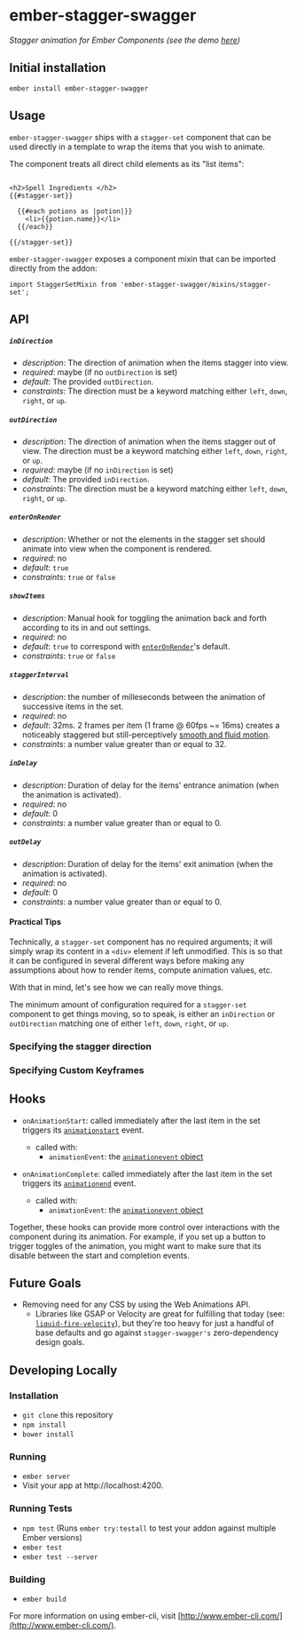 # ember-stagger-swagger

*Stagger animation for Ember Components (see the demo [here](demo-link))*


## Initial installation
```
ember install ember-stagger-swagger
```

## Usage

`ember-stagger-swagger` ships with a `stagger-set` component that can be used directly in a template to wrap the items that you wish to animate.

The component treats all direct child elements as its "list items":

```

<h2>Spell Ingredients </h2>
{{#stagger-set}}

  {{#each potions as |potion|}}
    <li>{{potion.name}}</li>
  {{/each}}

{{/stagger-set}}

```

`ember-stagger-swagger` exposes a component mixin that can be imported directly from the addon:
```
import StaggerSetMixin from 'ember-stagger-swagger/mixins/stagger-set';
```

## API

##### <a name="api-inDirection"></a>`inDirection`  
  * _description_: The direction of animation when the items stagger into view.
  * _required_: maybe (if no `outDirection` is set)
  * _default_: The provided `outDirection`.
  * _constraints_: The direction must be a keyword matching either `left`, `down`, `right`, or `up`.

##### <a name="api-outDirection"></a> `outDirection`  
  * _description_: The direction of animation when the items stagger out of view. The direction must be a keyword matching either `left`, `down`, `right`, or `up`.
  * _required_: maybe (if no `inDirection` is set)
  * _default_: The provided `inDirection`.
  * _constraints_: The direction must be a keyword matching either `left`, `down`, `right`, or `up`.  

##### <a name="api-enterOnRender"></a> `enterOnRender`  
  * _description_: Whether or not the elements in the stagger set should animate into view when the component is rendered.
  * _required_: no
  * _default_: `true`
  * _constraints_: `true` or `false`  

##### <a name="api-showItems"></a> `showItems`  
  * _description_: Manual hook for toggling the animation back and forth according to its in and out settings.
  * _required_: no
  * _default_: `true` to correspond with [`enterOnRender`](#api-enterOnRender)'s default.
  * _constraints_: `true` or `false`    


##### <a name="api-staggerInterval"></a> `staggerInterval`
  * _description_: the number of milleseconds between the animation of successive items in the set.
  * _required_: no
  * _default_: 32ms. 2 frames per item (1 frame @ 60fps ~= 16ms) creates a noticeably staggered but still-perceptively [smooth and fluid motion](https://en.wikipedia.org/wiki/Traditional_animation#.22Shooting_on_twos.22).
  * _constraints_: a number value greater than or equal to 32.


##### <a name="api-inDelay"></a> `inDelay`  
  * _description_: Duration of delay for the items' entrance animation (when the animation is activated).
  * _required_: no
  * _default_: 0
  * _constraints_: a number value greater than or equal to 0.

##### <a name="api-outDelay"></a> `outDelay`  
  * _description_: Duration of delay for the items' exit animation (when the animation is activated).
  * _required_: no
  * _default_: 0
  * _constraints_: a number value greater than or equal to 0.






#### Practical Tips

Technically, a `stagger-set` component has no required arguments; it will simply wrap its content in a `<div>` element if left unmodified. This is so that it can be configured in several different ways before making any assumptions about how to render items, compute animation values, etc.

With that in mind, let's see how we can really move things.


The minimum amount of configuration required for a `stagger-set` component to get things moving, so to speak, is either an `inDirection` or `outDirection` matching one of either `left`, `down`, `right`, or `up`.



### Specifying the stagger direction




### Specifying Custom Keyframes


## Hooks

* `onAnimationStart`: called immediately after the last item in the set triggers its [`animationstart`](https://developer.mozilla.org/en-US/docs/Web/Events/animationstart) event.
  * called with:
    * `animationEvent`: the [`animationevent` object](https://developer.mozilla.org/en-US/docs/Web/Events/animationstart#Properties)

* `onAnimationComplete`: called immediately after the last item in the set triggers its [`animationend`](https://developer.mozilla.org/en-US/docs/Web/Events/animationend) event.
  * called with:
    * `animationEvent`: the [`animationevent` object](https://developer.mozilla.org/en-US/docs/Web/Events/animationend#Properties)

Together, these hooks can provide more control over interactions with the component during its animation. For example, if you set up a button to trigger toggles of the animation, you might want to make sure that its disable between the start and completion events.

## Future Goals
* Removing need for any CSS by using the Web Animations API.
  * Libraries like GSAP or Velocity are great for fulfilling that today (see: [`liquid-fire-velocity`](https://github.com/ember-animation/liquid-fire-velocity)), but they're too heavy for just a handful of base defaults and go against `stagger-swagger's` zero-dependency design goals.






## Developing Locally

### Installation

* `git clone` this repository
* `npm install`
* `bower install`

### Running

* `ember server`
* Visit your app at http://localhost:4200.

### Running Tests

* `npm test` (Runs `ember try:testall` to test your addon against multiple Ember versions)
* `ember test`
* `ember test --server`

### Building

* `ember build`

For more information on using ember-cli, visit [http://www.ember-cli.com/](http://www.ember-cli.com/).
